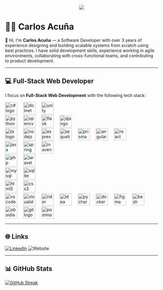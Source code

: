 <p align="center">
  <img src="https://capsule-render.vercel.app/api?type=waving&color=gradient&text=Hello!&height=100&section=header"/>
</p>

# 🧑‍💻 Carlos Acuña

👋 Hi, I'm **Carlos Acuña** — a Software Developer with over 3 years of experience designing and building scalable systems from scratch using best practices. I have solid development skills, experience working in agile environments, collaborating with cross-functional teams, and contributing to product development.

---

## 💻 Full-Stack Web Developer

I focus on **Full-Stack Web Development** with the following tech stack:
<!-- .NET -->
<div align="left">
    <img src="https://skillicons.dev/icons?i=cs" height="40" alt="c# logo"/>
    <img width="12" />
    <img src="https://skillicons.dev/icons?i=dotnet" height="40" alt="dotnet logo"/>
    <img width="12" />
    <img src="https://skillicons.dev/icons?i=unity" height="40" alt="unity logo"/>
    <img width="12" />
</div>
<!-- Python -->
<div align="left">
    <img src="https://skillicons.dev/icons?i=py" height="40" alt="python logo"/>
    <img width="12" />
    <img src="https://skillicons.dev/icons?i=opencv" height="40" alt="opencv logo"/>
    <img width="12" />
    <img src="https://skillicons.dev/icons?i=flask" height="40" alt="flask logo"/>
    <img width="12" />
    <img src="https://skillicons.dev/icons?i=django" height="40" alt="django logo"/>
    <img width="12" />
</div>
<!-- Node -->
<div align="left">
    <img src="https://skillicons.dev/icons?i=ts" height="40" alt="ts logo"/>
    <img width="12" />
    <img src="https://skillicons.dev/icons?i=nodejs" height="40" alt="nodejs logo"/>
    <img width="12" />
    <img src="https://skillicons.dev/icons?i=express" height="40" alt="express logo"/>
    <img width="12" />
    <img src="https://skillicons.dev/icons?i=sequelize" height="40" alt="sequelize logo"/>
    <img width="12" />
    <img src="https://skillicons.dev/icons?i=prisma" height="40" alt="prisma logo"/>
    <img width="12" />
    <img src="https://skillicons.dev/icons?i=angular" height="40" alt="angular logo"/>
    <img width="12" />
    <img src="https://skillicons.dev/icons?i=react" height="40" alt="react logo"/>
    <img width="12" />
</div>
<!-- Java -->
<div align="left">
    <img src="https://skillicons.dev/icons?i=java" height="40" alt="java logo"/>
    <img width="12" />
    <img src="https://skillicons.dev/icons?i=spring" height="40" alt="spring logo"/>
    <img width="12" />
    <img src="https://skillicons.dev/icons?i=maven" height="40" alt="maven logo"/>
    <img width="12" />
</div>
<!-- Php -->
<div align="left">
    <img src="https://skillicons.dev/icons?i=php" height="40" alt="php logo"/>
    <img width="12" />
    <img src="https://skillicons.dev/icons?i=laravel" height="40" alt="laravel logo"/>
    <img width="12" />
</div>
<!-- DB -->
<div align="left">
    <img src="https://skillicons.dev/icons?i=mysql" height="40" alt="mysql logo"/>
    <img width="12" />
    <img src="https://skillicons.dev/icons?i=sqlite" height="40" alt="sqlite logo"/>
    <img width="12" />
</div>
<!-- Web -->
<div align="left">
    <img src="https://skillicons.dev/icons?i=html" height="40" alt="html5 logo"/>
    <img width="12" />
    <img src="https://skillicons.dev/icons?i=css" height="40" alt="css3 logo"/>
    <img width="12" />
</div>
<!-- Tools -->
<div align="left">
    <img src="https://skillicons.dev/icons?i=vscode" height="40" alt="vscode logo"/>
    <img width="12" />
    <img src="https://skillicons.dev/icons?i=visualstudio" height="40" alt="visualstudio logo"/>
    <img width="12" />
    <img src="https://skillicons.dev/icons?i=rider" height="40" alt="rider logo"/>
    <img width="12" />
    <img src="https://skillicons.dev/icons?i=idea" height="40" alt="idea logo"/>
    <img width="12" />
    <img src="https://skillicons.dev/icons?i=pycharm" height="40" alt="pycharm logo"/>
    <img width="12" />
    <img src="https://skillicons.dev/icons?i=docker" height="40" alt="docker logo"/>
    <img width="12" />
    <img src="https://skillicons.dev/icons?i=figma" height="40" alt="figma logo"/>
    <img width="12" />
    <img src="https://skillicons.dev/icons?i=bash" height="40" alt="bash logo"/>
    <img width="12" />
    <img src="https://skillicons.dev/icons?i=obsidian" height="40" alt="obsidian logo"/>
    <img width="12" />
    <img src="https://skillicons.dev/icons?i=git" height="40" alt="git logo"/>
    <img width="12" />
    <img src="https://skillicons.dev/icons?i=postman" height="40" alt="postman logo"/>
    <img width="12" />
</div>

---

## 🌐 Links
[![LinkedIn](https://img.shields.io/badge/LinkedIn-@CarlosAcuña-487FCF?style=for-the-badge&logo=LinkedIn&logoColor=white&labelColor=101010)](https://www.linkedin.com/in/carlosacu%C3%B1a/)
![Website](https://img.shields.io/badge/Website-Coming_soon...-4285F4?style=for-the-badge&logo=googlechrome&logoColor=white&labelColor=101010)

---

## 📊 GitHub Stats
[![GitHub Streak](https://streak-stats.demolab.com?user=acundev&theme=dark&hide_border=true&mode=weekly)](https://git.io/streak-stats)